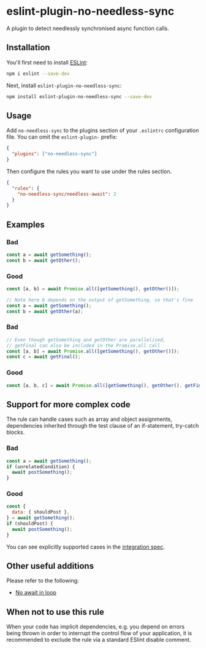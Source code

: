 # eslint-plugin-no-needless-sync

A plugin to detect needlessly synchronised async function calls.

## Installation

You'll first need to install [ESLint](https://eslint.org/):

```sh
npm i eslint --save-dev
```

Next, install `eslint-plugin-no-needless-sync`:

```sh
npm install eslint-plugin-no-needless-sync --save-dev
```

## Usage

Add `no-needless-sync` to the plugins section of your `.eslintrc` configuration file. You can omit the `eslint-plugin-` prefix:

```json
{
  "plugins": ["no-needless-sync"]
}
```

Then configure the rules you want to use under the rules section.

```json
{
  "rules": {
    "no-needless-sync/needless-await": 2
  }
}
```

## Examples

### Bad

```javascript
const a = await getSomething();
const b = await getOther();
```

### Good

```javascript
const [a, b] = await Promise.all([getSomething(), getOther()]);
```

```javascript
// Note here b depends on the output of getSomething, so that's fine
const a = await getSomething();
const b = await getOther(a);
```

### Bad

```javascript
// Even though getSomething and getOther are parallelised,
// getFinal can also be included in the Promise.all call
const [a, b] = await Promise.all([getSomething(), getOther()]);
const c = await getFinal();
```

### Good

```javascript
const [a, b, c] = await Promise.all([getSomething(), getOther(), getFinal()]);
```

## Support for more complex code

The rule can handle cases such as array and object assignments, dependencies inherited through the test clause of an if-statement, try-catch blocks.

### Bad

```javascript
const a = await getSomething();
if (unrelatedCondition) {
  await postSomething();
}
```

### Good

```javascript
const {
  data: { shouldPost },
} = await getSomething();
if (shouldPost) {
  await postSomething();
}
```

You can see explicitly supported cases in the [integration spec](https://github.com/ivo-the-coder/eslint-plugin-no-needless-sync/blob/master/tests/integration.spec.js).

## Other useful additions

Please refer to the following:

- [No await in loop](https://eslint.org/docs/latest/rules/no-await-in-loop)

## When not to use this rule

When your code has implicit dependencies, e.g. you depend on errors being thrown in order to interrupt the control flow of
your application, it is recommended to exclude the rule via a standard ESlint disable comment.

